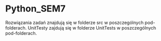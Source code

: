# Python_SEM7

Rozwiązania zadań znajdują się w folderze src w poszczególnych pod-folderach.
UnitTesty zajdują się w folderze UnitTests w poszczególnych pod-folderach.
